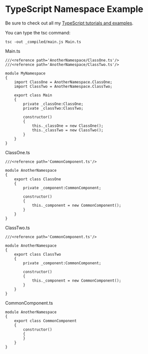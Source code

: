 TypeScript Namespace Example
==========================

Be sure to check out all my [TypeScript tutorials and examples](http://www.codebelt.com/category/typescript/).

You can type the tsc command:

```
tsc -out _compiled/main.js Main.ts
```


Main.ts

```
///<reference path='AnotherNamespace/ClassOne.ts'/>
///<reference path='AnotherNamespace/ClassTwo.ts'/>

module MyNamespace
{
    import ClassOne = AnotherNamespace.ClassOne;
    import ClassTwo = AnotherNamespace.ClassTwo;

    export class Main
    {
        private _classOne:ClassOne;
        private _classTwo:ClassTwo;

        constructor()
        {
            this._classOne = new ClassOne();
            this._classTwo = new ClassTwo();
        }
    }
}
```


ClassOne.ts

```
///<reference path='CommonComponent.ts'/>

module AnotherNamespace
{
    export class ClassOne
    {
        private _component:CommonComponent;

        constructor()
        {
            this._component = new CommonComponent();
        }
    }
}
```

ClassTwo.ts

```
///<reference path='CommonComponent.ts'/>

module AnotherNamespace
{
    export class ClassTwo
    {
        private _component:CommonComponent;

        constructor()
        {
            this._component = new CommonComponent();
        }
    }
}
```

CommonComponent.ts

```
module AnotherNamespace
{
    export class CommonComponent
    {
        constructor()
        {
        }
    }
}
```
